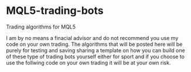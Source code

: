 # MQL5-trading-bots
Trading algorithms for MQL5

I am by no means a finacial advisor and do not recommend you use my code on your own trading. The algorithms that will be posted here will be purely for testing and saving sharing a template on how you can build one of these type of trading bots yourself either for sport and if you choose to use the follwing code on your own trading it will be at your own risk.
